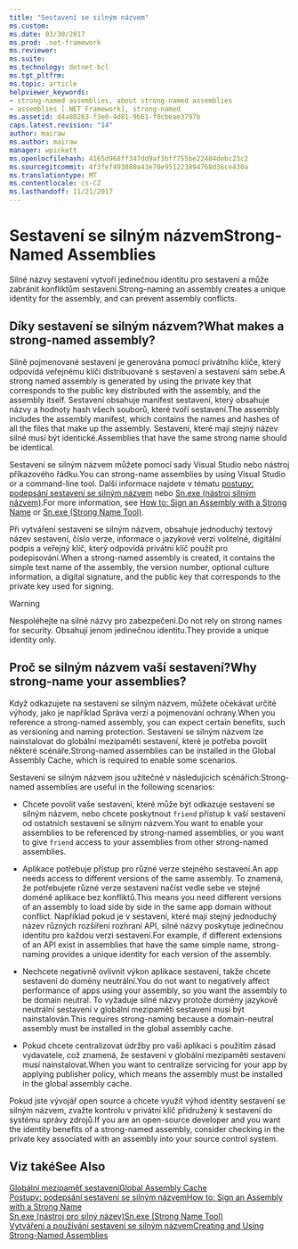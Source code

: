 ```yaml
---
title: "Sestavení se silným názvem"
ms.custom: 
ms.date: 03/30/2017
ms.prod: .net-framework
ms.reviewer: 
ms.suite: 
ms.technology: dotnet-bcl
ms.tgt_pltfrm: 
ms.topic: article
helpviewer_keywords:
- strong-named assemblies, about strong-named assemblies
- assemblies [.NET Framework], strong-named
ms.assetid: d4a80263-f3e0-4d81-9b61-f0cbeae3797b
caps.latest.revision: "14"
author: mairaw
ms.author: mairaw
manager: wpickett
ms.openlocfilehash: 4165d968ff347dd9af3bff755be22484debc23c2
ms.sourcegitcommit: 4f3fef493080a43e70e951223894768d36ce430a
ms.translationtype: MT
ms.contentlocale: cs-CZ
ms.lasthandoff: 11/21/2017
---
```

# <a name="strong-named-assemblies"></a><span data-ttu-id="d1097-102">Sestavení se silným názvem</span><span class="sxs-lookup"><span data-stu-id="d1097-102">Strong-Named Assemblies</span></span>
<span data-ttu-id="d1097-103">Silné názvy sestavení vytvoří jedinečnou identitu pro sestavení a může zabránit konfliktům sestavení.</span><span class="sxs-lookup"><span data-stu-id="d1097-103">Strong-naming an assembly creates a unique identity for the assembly, and can prevent assembly conflicts.</span></span>  
  
## <a name="what-makes-a-strong-named-assembly"></a><span data-ttu-id="d1097-104">Díky sestavení se silným názvem?</span><span class="sxs-lookup"><span data-stu-id="d1097-104">What makes a strong-named assembly?</span></span>  
 <span data-ttu-id="d1097-105">Silně pojmenované sestavení je generována pomocí privátního klíče, který odpovídá veřejnému klíči distribuované s sestavení a sestavení sám sebe.</span><span class="sxs-lookup"><span data-stu-id="d1097-105">A strong named assembly is generated by using the private key that corresponds to the public key distributed with the assembly, and the assembly itself.</span></span> <span data-ttu-id="d1097-106">Sestavení obsahuje manifest sestavení, který obsahuje názvy a hodnoty hash všech souborů, které tvoří sestavení.</span><span class="sxs-lookup"><span data-stu-id="d1097-106">The assembly includes the assembly manifest, which contains the names and hashes of all the files that make up the assembly.</span></span> <span data-ttu-id="d1097-107">Sestavení, které mají stejný název silné musí být identické.</span><span class="sxs-lookup"><span data-stu-id="d1097-107">Assemblies that have the same strong name should be identical.</span></span>  
  
 <span data-ttu-id="d1097-108">Sestavení se silným názvem můžete pomocí sady Visual Studio nebo nástroj příkazového řádku.</span><span class="sxs-lookup"><span data-stu-id="d1097-108">You can strong-name assemblies by using Visual Studio or a command-line tool.</span></span> <span data-ttu-id="d1097-109">Další informace najdete v tématu [postupy: podepsání sestavení se silným názvem](../../../docs/framework/app-domains/how-to-sign-an-assembly-with-a-strong-name.md) nebo [Sn.exe (nástroj silným názvem)](../../../docs/framework/tools/sn-exe-strong-name-tool.md).</span><span class="sxs-lookup"><span data-stu-id="d1097-109">For more information, see [How to: Sign an Assembly with a Strong Name](../../../docs/framework/app-domains/how-to-sign-an-assembly-with-a-strong-name.md) or [Sn.exe (Strong Name Tool)](../../../docs/framework/tools/sn-exe-strong-name-tool.md).</span></span>  
  
 <span data-ttu-id="d1097-110">Při vytváření sestavení se silným názvem, obsahuje jednoduchý textový název sestavení, číslo verze, informace o jazykové verzi volitelné, digitální podpis a veřejný klíč, který odpovídá privátní klíč použít pro podepisování.</span><span class="sxs-lookup"><span data-stu-id="d1097-110">When a strong-named assembly is created, it contains the simple text name of the assembly, the version number, optional culture information, a digital signature, and the public key that corresponds to the private key used for signing.</span></span>  
  
> [!WARNING]
>  <span data-ttu-id="d1097-111">Nespoléhejte na silné názvy pro zabezpečení.</span><span class="sxs-lookup"><span data-stu-id="d1097-111">Do not rely on strong names for security.</span></span> <span data-ttu-id="d1097-112">Obsahují jenom jedinečnou identitu.</span><span class="sxs-lookup"><span data-stu-id="d1097-112">They provide a unique identity only.</span></span>  
  
## <a name="why-strong-name-your-assemblies"></a><span data-ttu-id="d1097-113">Proč se silným názvem vaší sestavení?</span><span class="sxs-lookup"><span data-stu-id="d1097-113">Why strong-name your assemblies?</span></span>  
 <span data-ttu-id="d1097-114">Když odkazujete na sestavení se silným názvem, můžete očekávat určité výhody, jako je například Správa verzí a pojmenování ochrany.</span><span class="sxs-lookup"><span data-stu-id="d1097-114">When you reference a strong-named assembly, you can expect certain benefits, such as versioning and naming protection.</span></span> <span data-ttu-id="d1097-115">Sestavení se silným názvem lze nainstalovat do globální mezipaměti sestavení, které je potřeba povolit některé scénáře.</span><span class="sxs-lookup"><span data-stu-id="d1097-115">Strong-named assemblies can be installed in the Global Assembly Cache, which is required to enable some scenarios.</span></span>  
  
 <span data-ttu-id="d1097-116">Sestavení se silným názvem jsou užitečné v následujících scénářích:</span><span class="sxs-lookup"><span data-stu-id="d1097-116">Strong-named assemblies are useful in the following scenarios:</span></span>  
  
-   <span data-ttu-id="d1097-117">Chcete povolit vaše sestavení, které může být odkazuje sestavení se silným názvem, nebo chcete poskytnout `friend` přístup k vaší sestavení od ostatních sestavení se silným názvem.</span><span class="sxs-lookup"><span data-stu-id="d1097-117">You want to enable your assemblies to be referenced by strong-named assemblies, or you want to give `friend` access to your assemblies from other strong-named assemblies.</span></span>  
  
-   <span data-ttu-id="d1097-118">Aplikace potřebuje přístup pro různé verze stejného sestavení.</span><span class="sxs-lookup"><span data-stu-id="d1097-118">An app needs access to different versions of the same assembly.</span></span> <span data-ttu-id="d1097-119">To znamená, že potřebujete různé verze sestavení načíst vedle sebe ve stejné doméně aplikace bez konfliktů.</span><span class="sxs-lookup"><span data-stu-id="d1097-119">This means  you need different versions of an assembly to load side by side in the same app domain without conflict.</span></span> <span data-ttu-id="d1097-120">Například pokud je v sestavení, které mají stejný jednoduchý název různých rozšíření rozhraní API, silné názvy poskytuje jedinečnou identitu pro každou verzi sestavení.</span><span class="sxs-lookup"><span data-stu-id="d1097-120">For example, if different extensions of an API exist in assemblies that have the same simple name, strong-naming provides a unique identity for each version of the assembly.</span></span>  
  
-   <span data-ttu-id="d1097-121">Nechcete negativně ovlivnit výkon aplikace sestavení, takže chcete sestavení do domény neutrální.</span><span class="sxs-lookup"><span data-stu-id="d1097-121">You do not want to negatively affect performance of apps using your assembly, so you want the assembly to be domain neutral.</span></span> <span data-ttu-id="d1097-122">To vyžaduje silné názvy protože domény jazykově neutrální sestavení v globální mezipaměti sestavení musí být nainstalován.</span><span class="sxs-lookup"><span data-stu-id="d1097-122">This requires strong-naming because a domain-neutral assembly must be installed in the global assembly cache.</span></span>  
  
-   <span data-ttu-id="d1097-123">Pokud chcete centralizovat údržby pro vaši aplikaci s použitím zásad vydavatele, což znamená, že sestavení v globální mezipaměti sestavení musí nainstalovat.</span><span class="sxs-lookup"><span data-stu-id="d1097-123">When you want to centralize servicing for your app by applying publisher policy, which means the assembly must be installed in the  global assembly cache.</span></span>  
  
 <span data-ttu-id="d1097-124">Pokud jste vývojář open source a chcete využít výhod identity sestavení se silným názvem, zvažte kontrolu v privátní klíč přidružený k sestavení do systému správy zdrojů.</span><span class="sxs-lookup"><span data-stu-id="d1097-124">If you are an open-source developer and you want the identity benefits of a strong-named assembly, consider checking in the private key associated with an assembly into your source control system.</span></span>  
  
## <a name="see-also"></a><span data-ttu-id="d1097-125">Viz také</span><span class="sxs-lookup"><span data-stu-id="d1097-125">See Also</span></span>  
 [<span data-ttu-id="d1097-126">Globální mezipaměť sestavení</span><span class="sxs-lookup"><span data-stu-id="d1097-126">Global Assembly Cache</span></span>](../../../docs/framework/app-domains/gac.md)  
 [<span data-ttu-id="d1097-127">Postupy: podepsání sestavení se silným názvem</span><span class="sxs-lookup"><span data-stu-id="d1097-127">How to: Sign an Assembly with a Strong Name</span></span>](../../../docs/framework/app-domains/how-to-sign-an-assembly-with-a-strong-name.md)  
 [<span data-ttu-id="d1097-128">Sn.exe (nástroj pro silný název)</span><span class="sxs-lookup"><span data-stu-id="d1097-128">Sn.exe (Strong Name Tool)</span></span>](../../../docs/framework/tools/sn-exe-strong-name-tool.md)  
 [<span data-ttu-id="d1097-129">Vytváření a používání sestavení se silným názvem</span><span class="sxs-lookup"><span data-stu-id="d1097-129">Creating and Using Strong-Named Assemblies</span></span>](../../../docs/framework/app-domains/create-and-use-strong-named-assemblies.md)
